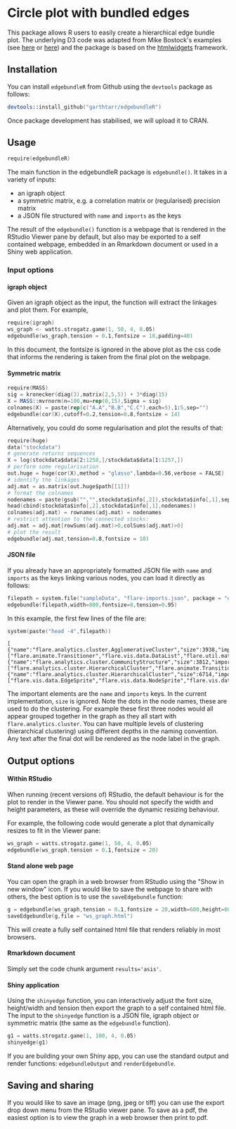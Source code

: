 # Circle plot with bundled edges


This package allows R users to easily create a hierarchical edge bundle plot.  The underlying D3 code was adapted from  Mike Bostock's examples (see [here](http://bl.ocks.org/mbostock/7607999) or [here](https://mbostock.github.io/d3/talk/20111116/bundle.html)) and the package is based on the [htmlwidgets](https://github.com/ramnathv/htmlwidgets) framework. 

## Installation

You can install `edgebundleR` from Github using the `devtools` package as follows:

```s
devtools::install_github("garthtarr/edgebundleR")
```

Once package development has stabilised, we will upload it to CRAN.


## Usage

```s
require(edgebundleR)
```

The main function in the edgebundleR package is `edgebundle()`.  It takes in a variety of inputs:
 - an igraph object
 - a symmetric matrix, e.g. a correlation matrix or (regularised) precision matrix
 - a JSON file structured with `name` and `imports` as the keys
 
 
The result of the `edgebundle()` function is a webpage that is rendered in the RStudio Viewer pane by default, but also may be exported to a self contained webpage, embedded in an Rmarkdown document or used in a Shiny web application.

### Input options

#### igraph object 

Given an igraph object as the input, the function will extract the linkages and plot them.  For example,

```s
require(igraph)
ws_graph <- watts.strogatz.game(1, 50, 4, 0.05)
edgebundle(ws_graph,tension = 0.1,fontsize = 18,padding=40)
```

In this document, the fontsize is ignored in the above plot as the css code that informs the rendering is taken from the final plot on the webpage.

#### Symmetric matrix 

```s
require(MASS)
sig = kronecker(diag(3),matrix(2,5,5)) + 3*diag(15)
X = MASS::mvrnorm(n=100,mu=rep(0,15),Sigma = sig)
colnames(X) = paste(rep(c("A.A","B.B","C.C"),each=5),1:5,sep="")
edgebundle(cor(X),cutoff=0.2,tension=0.8,fontsize = 14)
```

Alternatively, you could do some regularisation and plot the results of that:
```s
require(huge)
data("stockdata")
# generate returns sequences
X = log(stockdata$data[2:1258,]/stockdata$data[1:1257,])
# perform some regularisation
out.huge = huge(cor(X),method = "glasso",lambda=0.56,verbose = FALSE)
# identify the linkages
adj.mat = as.matrix(out.huge$path[[1]])
# format the colnames
nodenames = paste(gsub("","",stockdata$info[,2]),stockdata$info[,1],sep=".")
head(cbind(stockdata$info[,2],stockdata$info[,1],nodenames))
colnames(adj.mat) = rownames(adj.mat) = nodenames
# restrict attention to the connected stocks:
adj.mat = adj.mat[rowSums(adj.mat)>0,colSums(adj.mat)>0]
# plot the result
edgebundle(adj.mat,tension=0.8,fontsize = 10)
```


#### JSON file

If you already have an appropriately formatted JSON file with `name` and `imports` as the keys linking various nodes, you can load it directly as follows:

```s
filepath = system.file("sampleData", "flare-imports.json", package = "edgebundleR")
edgebundle(filepath,width=800,fontsize=8,tension=0.95)
```

In this example, the first few lines of the file are:

```s
system(paste("head -4",filepath))
```
```
[
{"name":"flare.analytics.cluster.AgglomerativeCluster","size":3938,"imports":["flare.animate.Transitioner","flare.vis.data.DataList","flare.util.math.IMatrix","flare.analytics.cluster.MergeEdge","flare.analytics.cluster.HierarchicalCluster","flare.vis.data.Data"]},
{"name":"flare.analytics.cluster.CommunityStructure","size":3812,"imports":["flare.analytics.cluster.HierarchicalCluster","flare.animate.Transitioner","flare.vis.data.DataList","flare.analytics.cluster.MergeEdge","flare.util.math.IMatrix"]},
{"name":"flare.analytics.cluster.HierarchicalCluster","size":6714,"imports":["flare.vis.data.EdgeSprite","flare.vis.data.NodeSprite","flare.vis.data.DataList","flare.vis.data.Tree","flare.util.Arrays","flare.analytics.cluster.MergeEdge","flare.util.Sort","flare.vis.operator.Operator","flare.util.Property","flare.vis.data.Data"]},
```

The important elements are the `name` and `imports` keys.  In the current implementation, `size` is ignored.  Note the dots in the node names, these are used to do the clustering.  For example these first three nodes would all appear grouped together in the graph as they all start with `flare.analytics.cluster`. You can have multiple levels of clustering (hierarchical clustering) using different depths in the naming convention.  Any text after the final dot will be rendered as the node label in the graph.

## Output options

#### Within RStudio

When running (recent versions of) RStudio, the default behaviour is for the plot to render in the Viewer pane.  You should not specify the width and height parameters, as these will override the dynamic resizing behaviour.

For example, the following code would generate a plot that dynamically resizes to fit in the Viewer pane:

```s
ws_graph = watts.strogatz.game(1, 50, 4, 0.05)
edgebundle(ws_graph,tension = 0.1,fontsize = 20)
```

#### Stand alone web page

You can open the graph in a web browser from RStudio using the "Show in new window" icon.  If you would like to save the webpage to share with others, the best option is to use the `saveEdgebundle` function:

```s
g = edgebundle(ws_graph,tension = 0.1,fontsize = 20,width=600,height=600)
saveEdgebundle(g,file = "ws_graph.html")
```

This will create a fully self contained html file that renders reliably in most browsers.

#### Rmarkdown document

Simply set the code chunk argument `results='asis'`.

#### Shiny application

Using the `shinyedge` function, you can interactively adjust the font size, height/width and tension then export the graph to a self contained html file.  The input to the `shinyedge` function is a JSON file, igraph object or symmetric matrix (the same as the `edgebundle` function).

```s
g1 = watts.strogatz.game(1, 100, 4, 0.05)
shinyedge(g1)
```

If you are building your own Shiny app, you can use the standard output and render functions: `edgebundleOutput` and `renderEdgebundle`.

## Saving and sharing

If you would like to save an image (png, jpeg or tiff) you can use the export drop down menu from the RStudio viewer pane.  To save as a pdf, the easiest option is to view the graph in a web browser then print to pdf.

